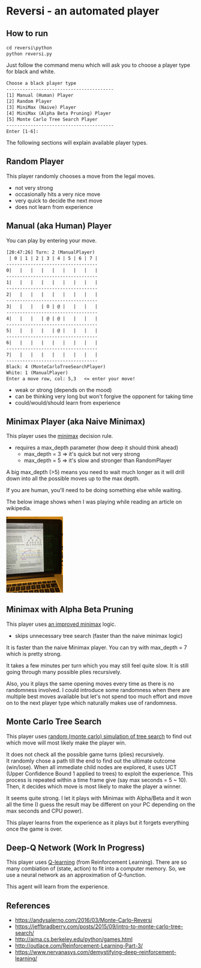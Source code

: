 # Reversi - an automated player

## How to run 

```shell
cd reversi\python
python reversi.py
```

Just follow the command menu which will ask you to choose a player type for black and white.  

```
Choose a black player type
----------------------------------------
[1] Manual (Human) Player
[2] Random Player
[3] MiniMax (Naive) Player
[4] MiniMax (Alpha Beta Pruning) Player
[5] Monte Carlo Tree Search Player
----------------------------------------
Enter [1-6]: 
```

The following sections will explain available player types.

## Random Player

This player randomly chooses a move from the legal moves.

- not very strong
- occasionally hits a very nice move
- very quick to decide the next move
- does not learn from experience

## Manual (aka Human) Player

You can play by entering your move.

```
[20:47:26] Turn: 2 (ManualPlayer)
 | 0 | 1 | 2 | 3 | 4 | 5 | 6 | 7 | 
----------------------------------
0|   |   |   |   |   |   |   |   | 
----------------------------------
1|   |   |   |   |   |   |   |   | 
----------------------------------
2|   |   |   |   |   |   |   |   | 
----------------------------------
3|   |   |   | O | @ |   |   |   | 
----------------------------------
4|   |   |   | @ | @ |   |   |   | 
----------------------------------
5|   |   |   |   | @ |   |   |   | 
----------------------------------
6|   |   |   |   |   |   |   |   | 
----------------------------------
7|   |   |   |   |   |   |   |   | 
----------------------------------
Black: 4 (MonteCarloTreeSearchPlayer)
White: 1 (ManualPlayer)
Enter a move row, col: 5,3   <= enter your move!
```

- weak or strong (depends on the mood)
- can be thinking very long but won't forgive the opponent for taking time 
- could/would/should learn from experience

## Minimax Player (aka Naive Minimax)

This player uses the [minimax](https://en.wikipedia.org/wiki/Minimax) decision rule. 

- requires a max_depth parameter (how deep it should think ahead)
  + max_depth = 3 => it's quick but not very strong
  + max_depth = 5 => it's slow and stronger than RandomPlayer

A big max_depth (>5) means you need to wait much longer as it will drill down 
into all the possible moves up to the max depth.

If you are human, you'll need to be doing something else while waiting.  

The below image shows when I was playing while reading an article on wikipedia.

<img src="images/reversi_play.png" width="30%"/>

## Minimax with Alpha Beta Pruning

This player uses [an improved minimax](https://en.wikipedia.org/wiki/Alpha–beta_pruning) logic.

- skips unnecessary tree search (faster than the naive minimax logic)

It is faster than the naive Minimax player.  You can try with max_depth = 7 which
is pretty strong.  

It takes a few minutes per turn which you may still feel quite slow.
It is still going through many possible plies recursively.

Also, you it plays the same opening moves every time as there is no randomness involved.
I could introduce some randomness when there are multiple best moves available but
let's not spend too much effort and move on to the next player type which naturally
makes use of randomness.

## Monte Carlo Tree Search

This player uses [random (monte carlo) simulation of tree search](https://en.wikipedia.org/wiki/Monte_Carlo_tree_search) to find out 
which move will most likely make the player win.

It does not check all the possible game turns (plies) recursively.  
It randomly chose a path till the end to find out the ultimate outcome (win/lose).
When all immediate child nodes are explored, it uses UCT (Upper Confidence Bound 1 applied to trees) to exploit the experience.
This process is repeated within a time frame give (say max seconds = 5 ~ 10).
Then, it decides which move is most likely to make the player a winner.

It seems quite strong.  I let it plays with Minimax with Alpha/Beta and it won all the time 
(I guess the result may be different on your PC depending on the max seconds and CPU power).

This player learns from the experience as it plays but it forgets everything once the game is over.

## Deep-Q Network (Work In Progress)

This player uses [Q-learning](https://en.wikipedia.org/wiki/Q-learning) (from Reinforcement Learning).
There are so many combiation of (state, action) to fit into a computer memory.
So, we use a neural network as an approximation of Q-function.

This agent will learn from the experience.


## References
- https://andysalerno.com/2016/03/Monte-Carlo-Reversi
- https://jeffbradberry.com/posts/2015/09/intro-to-monte-carlo-tree-search/
- http://aima.cs.berkeley.edu/python/games.html
- http://outlace.com/Reinforcement-Learning-Part-3/
- https://www.nervanasys.com/demystifying-deep-reinforcement-learning/

